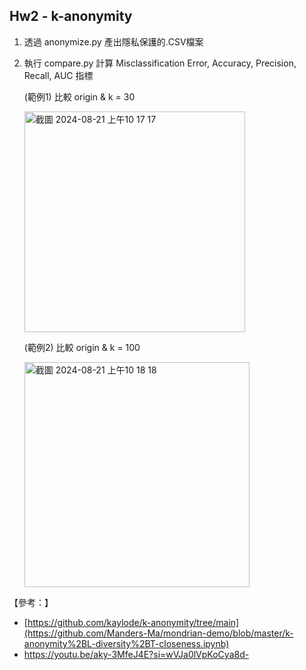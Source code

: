 ## Hw2 - k-anonymity

1. 透過 anonymize.py 產出隱私保護的.CSV檔案

2. 執行 compare.py 計算 Misclassification Error, Accuracy, Precision, Recall, AUC 指標

    (範例1) 比較 origin & k = 30

   <img width="353" alt="截圖 2024-08-21 上午10 17 17" src="https://github.com/user-attachments/assets/6a61961e-ccd9-4625-abd1-69c6ce3580ab">

    (範例2) 比較 origin & k = 100

   <img width="360" alt="截圖 2024-08-21 上午10 18 18" src="https://github.com/user-attachments/assets/03ced62b-ef43-4e42-9bb4-ae8e9ae1852a">

   

【參考：】
- [https://github.com/kaylode/k-anonymity/tree/main](https://github.com/Manders-Ma/mondrian-demo/blob/master/k-anonymity%2BL-diversity%2BT-closeness.ipynb)
- https://youtu.be/aky-3MfeJ4E?si=wVJa0lVpKoCya8d-
